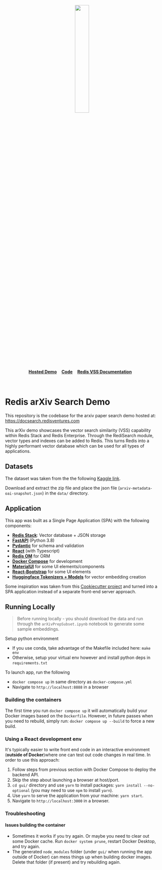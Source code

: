 
<div align="center">
    <a href="https://github.com/RedisVentures/redis-arXiv-search"><img src="https://github.com/RedisVentures/redis-arXiv-search/blob/main/backend/vecsim_app/data/redis-logo.png?raw=true" width="30%"><img></a>
    <br />
    <br />
<div display="inline-block">
    <a href="https://docsearch.redisventures.com"><b>Hosted Demo</b></a>&nbsp;&nbsp;&nbsp;
    <a href="https://github.com/RedisVentures/redis-arXiv-search"><b>Code</b></a>&nbsp;&nbsp;&nbsp;
    <a href="https://redis.io/docs/stack/search/reference/vectors/"><b>Redis VSS Documentation</b></a>&nbsp;&nbsp;&nbsp;
  </div>
    <br />
    <br />
</div>

# Redis arXiv Search Demo

This repository is the codebase for the arxiv paper search demo hosted at: https://docsearch.redisventures.com

This arXiv demo showcases the vector search similarity (VSS) capability within Redis Stack and Redis Enterprise.
Through the RediSearch module, vector types and indexes can be added to Redis. This turns Redis into
a highly performant vector database which can be used for all types of applications.

## Datasets

The dataset was taken from the the following [Kaggle link](https://www.kaggle.com/Cornell-University/arxiv).

Download and extract the zip file and place the json file (`arxiv-metadata-oai-snapshot.json`) in the `data/` directory.

## Application

This app was built as a Single Page Application (SPA) with the following components:

- **[Redis Stack](https://redis.io/docs/stack/)**: Vector database + JSON storage
- **[FastAPI](https://fastapi.tiangolo.com/)** (Python 3.8)
- **[Pydantic](https://pydantic-docs.helpmanual.io/)** for schema and validation
- **[React](https://reactjs.org/)** (with Typescript)
- **[Redis OM](https://redis.io/docs/stack/get-started/tutorials/stack-python/)** for ORM
- **[Docker Compose](https://docs.docker.com/compose/)** for development
- **[MaterialUI](https://material-ui.com/)** for some UI elements/components
- **[React-Bootstrap](https://react-bootstrap.github.io/)** for some UI elements
- **[Huggingface Tokenizers + Models](https://huggingface.co/sentence-transformers)** for vector embedding creation

Some inspiration was taken from this [Cookiecutter project](https://github.com/Buuntu/fastapi-react)
and turned into a SPA application instead of a separate front-end server approach.

## Running Locally

>Before running locally - you should download the data and run through the `arXivPrepSubset.ipynb` notebook to generate some sample embeddings.

Setup python environment
- If you use conda, take advantage of the Makefile included here: `make env`
- Otherwise, setup your virtual env however and install python deps in `requirements.txt`

To launch app, run the following
- ``docker compose up`` in same directory as ``docker-compose.yml``
- Navigate to ``http://localhost:8888`` in a browser

### Building the containers

The first time you run `docker compose up` it will automatically build your Docker images based on the `Dockerfile`. However, in future passes when you need to rebuild, simply run: `docker compose up --build` to force a new build.

### Using a React development env
It's typically easier to write front end code in an interactive environment (**outside of Docker**)where one can test out code changes in real time. In order to use this approach:

1. Follow steps from previous section with Docker Compose to deploy the backend API.
2. Skip the step about launching a browser at host/port.
3. `cd gui/` directory and use `yarn` to install packages: `yarn install --no-optional` (you may need to use `npm` to install `yarn`).
4. Use `yarn` to serve the application from your machine: `yarn start`.
5. Navigate to `http://localhost:3000` in a browser.

### Troubleshooting

#### Issues building the container
- Sometimes it works if you try again. Or maybe you need to clear out some Docker cache. Run `docker system prune`, restart Docker Desktop, and try again.
- The generated `node_modules` folder (under `gui/` when running the app outside of Docker) can mess things up when building docker images. Delete that folder (if present) and try rebuilding again.
